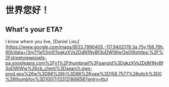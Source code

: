 # 世界您好！
**What's your ETA?**
---
I know where you live, [Daniel Lieu] (https://www.google.com/maps/@33.7990405,-117.9402178,3a,75y,158.76h,90t/data=!3m7!1e1!3m5!1sgkzXVs2DdN1NyBf3oDWIWw!2e0!6shttps:%2F%2Fstreetviewpixels-pa.googleapis.com%2Fv1%2Fthumbnail%3Fpanoid%3DgkzXVs2DdN1NyBf3oDWIWw%26cb_client%3Dsearch.gws-prod.gps%26w%3D86%26h%3D86%26yaw%3D158.7577%26pitch%3D0%26thumbfov%3D100!7i13312!8i6656?entry=ttu)
